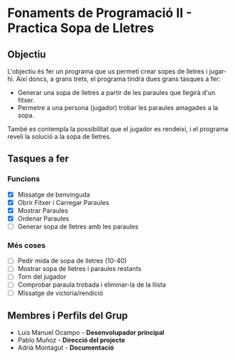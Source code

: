 # Fonaments de Programació II - Practica Sopa de Lletres

## Objectiu
L'objectiu és fer un programa que us permeti crear sopes de lletres i jugar-hi. Així doncs, a
grans trets, el programa tindrà dues grans tasques a fer:

* Generar una sopa de lletres a partir de les paraules que llegirà d'un fitxer.
* Permetre a una persona (jugador) trobar les paraules amagades a la sopa.

També es contempla la possibilitat que el jugador es rendeixi, i el programa reveli la solució
a la sopa de lletres.

## Tasques a fer
### Funcions
- [x] Missatge de benvinguda
- [x] Obrir Fitxer i Carregar Paraules
- [x] Mostrar Paraules
- [x] Ordenar Paraules
- [ ] Generar sopa de lletres amb les paraules
### Més coses
- [ ] Pedir mida de sopa de lletres (10-40)
- [ ] Mostrar sopa de lletres i paraules restants
- [ ] Torn del jugador
- [ ] Comprobar paraula trobada i eliminar-la de la llista
- [ ] Missatge de victoria/rendició

## Membres i Perfils del Grup
* Luis Manuel Ocampo - **Desenvolupador principal**
* Pablo Muñoz - **Direcció del projecte**
* Adrià Montagut - **Documentació**
